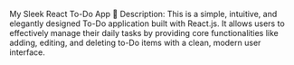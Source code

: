 My Sleek React To-Do App
📝 Description:
This is a simple, intuitive, and elegantly designed To-Do application built with React.js. It allows users to effectively manage their daily tasks by providing core functionalities like adding, editing, and deleting to-Do items with a clean, modern user interface.
